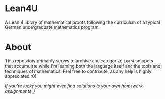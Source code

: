 # Lean4U
A Lean 4 library of mathematical proofs following the curriculum of a typical German undergraduate mathematics program.

# About
This repository primarily serves to archive and categorize `Lean4` snippets that accumulate while I'm learning both the language itself and the tools and techniques of mathematics.
Feel free to contribute, as any help is highly appreciated :O)

_If you're lucky you might even find solutions to your own homework assignments ;)_
